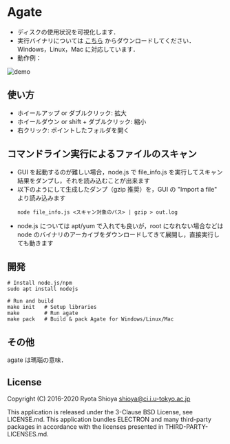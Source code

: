 # Agate

* ディスクの使用状況を可視化します．
* 実行バイナリについては [こちら](https://github.com/shioyadan/agate/releases)
からダウンロードしてください．Windows，Linux，Mac に対応しています．
* 動作例：

![demo](https://github.com/shioyadan/agate/wiki/images/agate.gif)


## 使い方

* ホイールアップ or ダブルクリック: 拡大
* ホイールダウン or  shift + ダブルクリック: 縮小
* 右クリック: ポイントしたフォルダを開く

## コマンドライン実行によるファイルのスキャン

* GUI を起動するのが難しい場合，node.js で file_info.js を実行してスキャン結果をダンプし，それを読み込むことが出来ます
*  以下のようにして生成したダンプ（gzip 推奨）を，GUI の "Import a file" より読み込みます
    ```
    node file_info.js <スキャン対象のパス> | gzip > out.log
    ```
* node.js については apt/yum で入れても良いが，root になれない場合などは node のバイナリのアーカイブをダウンロードしてきて展開し，直接実行しても動きます

## 開発

    # Install node.js/npm
    sudo apt install nodejs

    # Run and build
    make init   # Setup libraries
    make        # Run agate
    make pack   # Build & pack Agate for Windows/Linux/Mac

## その他
agate は瑪瑙の意味．

## License

Copyright (C) 2016-2020 Ryota Shioya <shioya@ci.i.u-tokyo.ac.jp>

This application is released under the 3-Clause BSD License, see LICENSE.md.
This application bundles ELECTRON and many third-party packages in accordance with 
the licenses presented in THIRD-PARTY-LICENSES.md.

